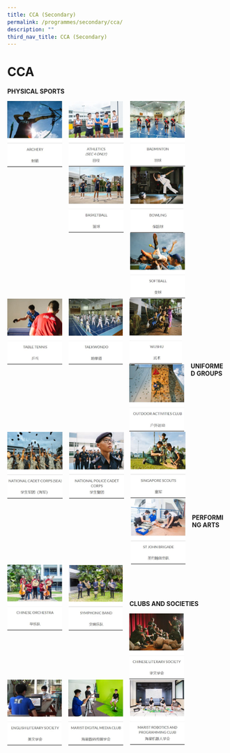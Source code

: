 ```yaml
---
title: CCA (Secondary)
permalink: /programmes/secondary/cca/
description: ""
third_nav_title: CCA (Secondary)
---
```

# CCA

**PHYSICAL SPORTS**

<p><a href="https://staging.d2r0kwuamjw0vo.amplifyapp.com/programmes/secondary/cca/archery/">
<img src="/images/CCA/Secondary/Archery.jpg" style="width:25%;margin-right:15px;" align = "left">
</a></p>

<p><a href="https://staging.d2r0kwuamjw0vo.amplifyapp.com/programmes/secondary/cca/athletics-secondary-4-only/">
<img src="/images/CCA/Secondary/Athletics.jpg" style="width:25%;margin-right:15px;" align = "left">
</a></p>


<p><a href="https://staging.d2r0kwuamjw0vo.amplifyapp.com/programmes/secondary/cca/badminton/">
<img src="/images/CCA/Secondary/Badminton.jpg" style="width:25%;margin-right:15px;" align = "left">
</a></p>

<br><br><br><br><br><br><br><br>

<p><a href="https://staging.d2r0kwuamjw0vo.amplifyapp.com/programmes/secondary/cca/basketball/">
<img src="/images/CCA/Secondary/Basketball.jpg" style="width:25%;margin-right:15px;" align = "left">
</a></p>

<p><a href="https://staging.d2r0kwuamjw0vo.amplifyapp.com/programmes/secondary/cca/bowling/">
<img src="/images/CCA/Secondary/Bowling.jpg" style="width:24.2%;margin-right:15px;" align = "left">
</a></p>


<p><a href="https://staging.d2r0kwuamjw0vo.amplifyapp.com/programmes/secondary/cca/softball/">
<img src="/images/CCA/Secondary/Softball.jpg" style="width:25%;margin-right:15px;" align = "left">
</a></p>

<br><br><br><br><br><br><br><br>

<p><a href="https://staging.d2r0kwuamjw0vo.amplifyapp.com/programmes/secondary/cca/table-tennis/">
<img src="/images/CCA/Secondary/Table%20Tennis.jpg" style="width:25%;margin-right:15px;" align = "left">
</a></p>

<p><a href="https://staging.d2r0kwuamjw0vo.amplifyapp.com/programmes/secondary/cca/taekwando/">
<img src="/images/CCA/Secondary/Taekwando.jpg" style="width:24.6%;margin-right:15px;" align = "left">
</a></p>


<p><a href="https://staging.d2r0kwuamjw0vo.amplifyapp.com/programmes/secondary/cca/wushu/">
<img src="/images/CCA/Secondary/Wushu.jpg" style="width:24.1%;margin-right:15px;" align = "left">
</a></p>

<br><br><br><br><br><br><br><br>

<p><a href="https://staging.d2r0kwuamjw0vo.amplifyapp.com/programmes/secondary/cca/outdoor-activities-club/">
<img src="/images/CCA/Secondary/ODAC.jpg" style="width:25%;margin-right:15px;" align = "left">
</a></p>

<br><br><br><br><br><br><br><br>

**UNIFORMED GROUPS**

<p><a href="https://staging.d2r0kwuamjw0vo.amplifyapp.com/programmes/secondary/cca/national-cadet-corps-sea/">
<img src="/images/CCA/Secondary/NCC.jpg" style="width:25.1%;margin-right:15px;" align = "left">
</a></p>

<p><a href="https://staging.d2r0kwuamjw0vo.amplifyapp.com/programmes/secondary/cca/national-police-cadet-corps/">
<img src="/images/CCA/Secondary/NPCC.jpg" style="width:25.1%;margin-right:15px;" align = "left">
</a></p>


<p><a href="https://staging.d2r0kwuamjw0vo.amplifyapp.com/programmes/secondary/cca/singapore-scouts/">
<img src="/images/CCA/Secondary/Scouts.jpg" style="width:25%;margin-right:15px;" align = "left">
</a></p>

<br><br><br><br><br><br><br><br>

<p><a href="https://staging.d2r0kwuamjw0vo.amplifyapp.com/programmes/secondary/cca/st-john-brigade/">
<img src="/images/CCA/Secondary/St%20John%20Brigade.jpg" style="width:25%;margin-right:15px;" align = "left">
</a></p>


<br><br><br><br><br><br><br><br>


**PERFORMING ARTS**

<p><a href="https://staging.d2r0kwuamjw0vo.amplifyapp.com/programmes/secondary/cca/chinese-orchestra/">
<img src="/images/CCA/Secondary/Chinese%20Orchestra.jpg" style="width:25%;margin-right:15px;" align = "left">
</a></p>

<p><a href="https://staging.d2r0kwuamjw0vo.amplifyapp.com/programmes/secondary/cca/symphonic-band/">
<img src="/images/CCA/Secondary/Symphonic%20Band.jpg" style="width:24.7%;margin-right:15px;" align = "left">
</a></p>

<br><br><br><br><br><br><br><br>

**CLUBS AND SOCIETIES**

<p><a href="https://staging.d2r0kwuamjw0vo.amplifyapp.com/programmes/secondary/cca/chinese-literary-society/">
<img src="/images/CCA/Secondary/Chinese%20Literary%20Society.jpg" style="width:25%;margin-right:15px;" align = "left">
</a></p>

<p><a href="https://staging.d2r0kwuamjw0vo.amplifyapp.com/programmes/secondary/cca/english-literary-society/">
<img src="/images/CCA/Secondary/English%20Literary%20Society.jpg" style="width:24.9%;margin-right:15px;" align = "left">
</a></p>

<p><a href="https://staging.d2r0kwuamjw0vo.amplifyapp.com/programmes/secondary/cca/marist-digital-media-club/">
<img src="/images/CCA/Secondary/Marist%20Digital%20Media%20Club.jpg" style="width:25%;margin-right:15px;" align = "left">
</a></p>

<br><br><br><br><br><br><br><br>

<p><a href="https://staging.d2r0kwuamjw0vo.amplifyapp.com/programmes/secondary/cca/marist-robotics-and-programming-club/">
<img src="/images/CCA/Secondary/Marist%20Robotics%20and%20Programming%20Club.jpg" style="width:25%;margin-right:15px;" align = "left">
</a></p>